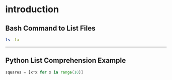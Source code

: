 # introduction





## Bash Command to List Files

```bash
ls -la
```

---

## Python List Comprehension Example

```python
squares = [x*x for x in range(10)]
```




